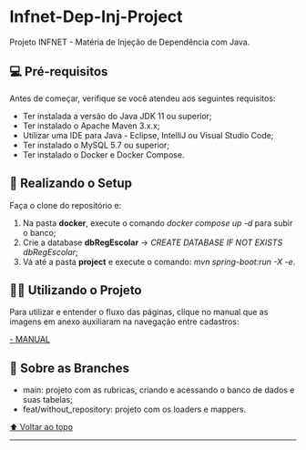 # Infnet-Dep-Inj-Project
Projeto INFNET - Matéria de Injeção de Dependência com Java.

## 💻 Pré-requisitos

Antes de começar, verifique se você atendeu aos seguintes requisitos:
* Ter instalada a versão do Java JDK 11 ou superior;
* Ter instalado o Apache Maven 3.x.x;
* Utilizar uma IDE para Java - Eclipse, IntelliJ ou Visual Studio Code;
* Ter instalado o MySQL 5.7 ou superior;
* Ter instalado o Docker e Docker Compose.

## 🚀 Realizando o Setup

Faça o clone do repositório e:

1. Na pasta **docker**, execute o comando *docker compose up -d* para subir o banco;
2. Crie a database **dbRegEscolar** -> *CREATE DATABASE IF NOT EXISTS dbRegEscolar*;
3. Vá até a pasta **project** e execute o comando: *mvn spring-boot:run -X -e*.

## 👨‍💻 Utilizando o Projeto

Para utilizar e entender o fluxo das páginas, clique no manual que as imagens em anexo auxiliaram na navegação entre cadastros:

[- MANUAL](MANUAL.md)

## 📁 Sobre as Branches

- main: projeto com as rubricas, criando e acessando o banco de dados e suas tabelas;
- feat/without_repository: projeto com os loaders e mappers.

[⬆ Voltar ao topo](#Infnet-Dep-Inj-Project)

---

